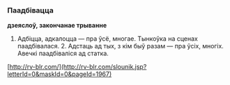 ### Паадбівацца
**дзеяслоў, закончанае трыванне**

1. Адбіцца, адкалоцца — пра ўсё, многае. Тынкоўка на сценах паадбівалася. 2. Адстаць ад тых, з кім быў разам — пра ўсіх, многіх. Авечкі паадбіваліся ад статка.

<a rel="author">[http://rv-blr.com/](http://rv-blr.com/slounik.jsp?letterId=0&maskId=0&pageId=1967)</a>
